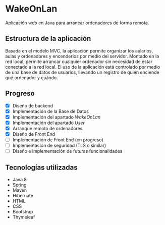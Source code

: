 # WakeOnLan
Aplicación web en Java para arrancar ordenadores de forma remota.

## Estructura de la aplicación
Basada en el modelo MVC, la aplicación permite organizar los aularios, aulas y ordenadores y encenderlos por medio del servidor. Montado en la red local, permite arrancar cualquier ordenador sin necesidad de estar conectado a la red local. El uso de la aplicación está controlado por medio de una base de datos de usuarios, llevando un registro de quién enciende qué ordenador y cuándo.

## Progreso
* [x] Diseño de backend
* [x] Implementación de la Base de Datos
* [x] Implementación del apartado *WakeOnLan*
* [x] Implementación del apartado *User*
* [x] Arranque remoto de ordenadores
* [x] Diseño de Front End
* [ ] Implementación de Front End (en progreso)
* [ ] Implementación de seguridad (TLS o similar)
* [ ] Diseño e implementación de futuras funcionalidades

## Tecnologías utilizadas
* Java 8
* Spring
* Maven
* Hibernate
* HTML
* CSS
* Bootstrap
* Thymeleaf
